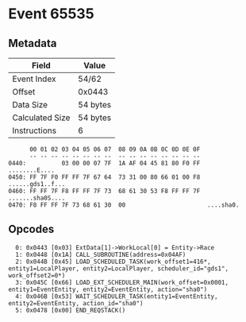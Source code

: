 # Event 65535

## Metadata

| Field           | Value    |
|-----------------|----------|
| Event Index     | 54/62    |
| Offset          | 0x0443   |
| Data Size       | 54 bytes |
| Calculated Size | 54 bytes |
| Instructions    | 6        |

```
      00 01 02 03 04 05 06 07  08 09 0A 0B 0C 0D 0E 0F
      -- -- -- -- -- -- -- --  -- -- -- -- -- -- -- --
0440:          03 00 00 07 7F  1A AF 04 45 81 80 F0 FF     ........E....
0450: FF 7F F0 FF FF 7F 67 64  73 31 00 80 66 01 00 F8  ......gds1..f...
0460: FF FF 7F F8 FF FF 7F 73  68 61 30 53 F8 FF FF 7F  .......sha0S....
0470: F8 FF FF 7F 73 68 61 30  00                       ....sha0.       
```

## Opcodes

```
  0: 0x0443 [0x03] ExtData[1]->WorkLocal[0] = Entity->Race
  1: 0x0448 [0x1A] CALL_SUBROUTINE(address=0x04AF)
  2: 0x044B [0x45] LOAD_SCHEDULED_TASK(work_offset1=416*, entity1=LocalPlayer, entity2=LocalPlayer, scheduler_id="gds1", work_offset2=0*)
  3: 0x045C [0x66] LOAD_EXT_SCHEDULER_MAIN(work_offset=0x0001, entity1=EventEntity, entity2=EventEntity, action="sha0")
  4: 0x046B [0x53] WAIT_SCHEDULER_TASK(entity1=EventEntity, entity2=EventEntity, action_id="sha0")
  5: 0x0478 [0x00] END_REQSTACK()
```
